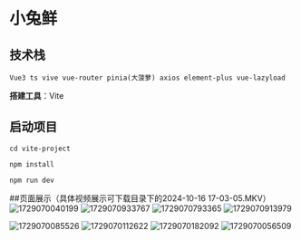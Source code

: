 # 小兔鲜

## 技术栈

```
Vue3 ts vive vue-router pinia(大菠萝) axios element-plus vue-lazyload
```

**搭建工具**：Vite

## 启动项目

```
cd vite-project

npm install

npm run dev
```
##页面展示（具体视频展示可下载目录下的2024-10-16 17-03-05.MKV）
![1729070040199](https://github.com/user-attachments/assets/4b4ff206-d6c8-47be-b0fc-e75c742fc97d)
![1729070933767](https://github.com/user-attachments/assets/6dfd593a-1c95-4a5a-9280-af2e3866f2bc)
![1729070793365](https://github.com/user-attachments/assets/3e94f358-4970-4550-8b0c-dab74bd1b2cc)
![1729070913979](https://github.com/user-attachments/assets/6511711d-2c8e-4c2a-ae95-692eaeade3f2)

![1729070085526](https://github.com/user-attachments/assets/57351589-b886-410c-8dbf-3254075ec33a)
![1729070112622](https://github.com/user-attachments/assets/558db7ea-2da8-48cb-bf54-e2cd4625202f)
![1729070182092](https://github.com/user-attachments/assets/89e4be6f-a904-4da3-b815-627169a6a142)
![1729070056509](https://github.com/user-attachments/assets/276e8f74-a4b7-4572-afc2-e1481e285c86)
